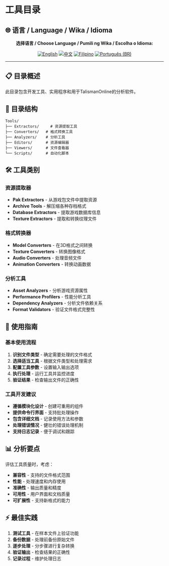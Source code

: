 # 工具目录

## 🌐 语言 / Language / Wika / Idioma

<div align="center">

**选择语言 / Choose Language / Pumili ng Wika / Escolha o Idioma:**

[![English](https://img.shields.io/badge/English-EN-blue?style=flat-square)](../README.md)
[![中文](https://img.shields.io/badge/中文-CN-red?style=flat-square)](README_CN.md)
[![Filipino](https://img.shields.io/badge/Filipino-PH-green?style=flat-square)](README_PH.md)
[![Português (BR)](https://img.shields.io/badge/Português%20(BR)-BR-yellow?style=flat-square)](README_PT_BR.md)

</div>

---

## 📋 目录概述
此目录包含开发工具、实用程序和用于TalismanOnline的分析软件。

## 📁 目录结构
```
Tools/
├── Extractors/     # 资源提取工具
├── Converters/   # 格式转换工具
├── Analyzers/    # 分析工具
├── Editors/      # 资源编辑器
├── Viewers/      # 文件查看器
└── Scripts/      # 自动化脚本
```

## 🛠️ 工具类别
### 资源提取器
- **Pak Extractors** - 从游戏包文件中提取资源
- **Archive Tools** - 解压缩各种存档格式
- **Database Extractors** - 提取游戏数据库信息
- **Texture Extractors** - 提取和转换纹理文件

### 格式转换器
- **Model Converters** - 在3D格式之间转换
- **Texture Converters** - 转换图像格式
- **Audio Converters** - 处理音频文件
- **Animation Converters** - 转换动画数据

### 分析工具
- **Asset Analyzers** - 分析游戏资源属性
- **Performance Profilers** - 性能分析工具
- **Dependency Analyzers** - 分析文件依赖关系
- **Format Validators** - 验证文件格式完整性

## 🔧 使用指南
### 基本使用流程
1. **识别文件类型** - 确定需要处理的文件格式
2. **选择适当工具** - 根据文件类型和处理需求
3. **配置工具参数** - 设置输入输出选项
4. **执行处理** - 运行工具并监控进度
5. **验证结果** - 检查输出文件的正确性

### 工具开发建议
- **遵循模块化设计** - 创建可重用的组件
- **提供命令行界面** - 支持批处理操作
- **包含详细文档** - 记录使用方法和参数
- **处理错误情况** - 健壮的错误处理机制
- **支持日志记录** - 便于调试和跟踪

## 📊 分析要点
评估工具质量时，考虑：
- **兼容性** - 支持的文件格式范围
- **性能** - 处理速度和内存使用
- **准确性** - 输出质量和精度
- **可用性** - 用户界面和文档质量
- **可扩展性** - 支持新格式的能力

## ⚡ 最佳实践
1. **测试工具** - 在样本文件上验证功能
2. **备份数据** - 处理前备份原始文件
3. **逐步处理** - 分步骤进行复杂转换
4. **验证输出** - 检查结果的正确性
5. **记录过程** - 维护处理日志